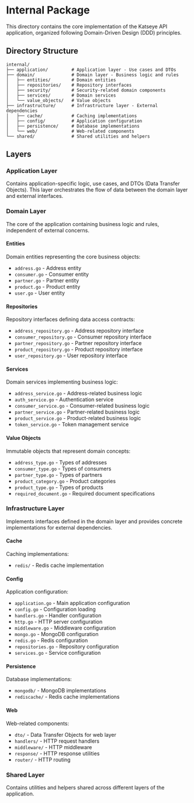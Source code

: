 # Internal Package

This directory contains the core implementation of the Katseye API application, organized following Domain-Driven Design (DDD) principles.

## Directory Structure

```
internal/
├── application/         # Application layer - Use cases and DTOs
├── domain/              # Domain layer - Business logic and rules
│   ├── entities/        # Domain entities
│   ├── repositories/    # Repository interfaces
│   ├── security/        # Security-related domain components
│   ├── services/        # Domain services
│   └── value_objects/   # Value objects
├── infrastructure/      # Infrastructure layer - External dependencies
│   ├── cache/           # Caching implementations
│   ├── config/          # Application configuration
│   ├── persistence/     # Database implementations
│   └── web/             # Web-related components
└── shared/              # Shared utilities and helpers
```

## Layers

### Application Layer

Contains application-specific logic, use cases, and DTOs (Data Transfer Objects). This layer orchestrates the flow of data between the domain layer and external interfaces.

### Domain Layer

The core of the application containing business logic and rules, independent of external concerns.

#### Entities

Domain entities representing the core business objects:
- `address.go` - Address entity
- `consumer.go` - Consumer entity
- `partner.go` - Partner entity
- `product.go` - Product entity
- `user.go` - User entity

#### Repositories

Repository interfaces defining data access contracts:
- `address_repository.go` - Address repository interface
- `consumer_repository.go` - Consumer repository interface
- `partner_repository.go` - Partner repository interface
- `product_repository.go` - Product repository interface
- `user_repository.go` - User repository interface

#### Services

Domain services implementing business logic:
- `address_service.go` - Address-related business logic
- `auth_service.go` - Authentication service
- `consumer_service.go` - Consumer-related business logic
- `partner_service.go` - Partner-related business logic
- `product_service.go` - Product-related business logic
- `token_service.go` - Token management service

#### Value Objects

Immutable objects that represent domain concepts:
- `address_type.go` - Types of addresses
- `consumer_type.go` - Types of consumers
- `partner_type.go` - Types of partners
- `product_category.go` - Product categories
- `product_type.go` - Types of products
- `required_document.go` - Required document specifications

### Infrastructure Layer

Implements interfaces defined in the domain layer and provides concrete implementations for external dependencies.

#### Cache

Caching implementations:
- `redis/` - Redis cache implementation

#### Config

Application configuration:
- `application.go` - Main application configuration
- `config.go` - Configuration loading
- `handlers.go` - Handler configuration
- `http.go` - HTTP server configuration
- `middleware.go` - Middleware configuration
- `mongo.go` - MongoDB configuration
- `redis.go` - Redis configuration
- `repositories.go` - Repository configuration
- `services.go` - Service configuration

#### Persistence

Database implementations:
- `mongodb/` - MongoDB implementations
- `rediscache/` - Redis cache implementations

#### Web

Web-related components:
- `dto/` - Data Transfer Objects for web layer
- `handlers/` - HTTP request handlers
- `middleware/` - HTTP middleware
- `response/` - HTTP response utilities
- `router/` - HTTP routing

### Shared Layer

Contains utilities and helpers shared across different layers of the application.